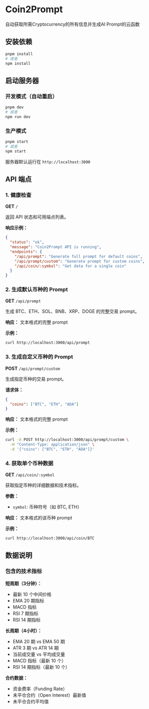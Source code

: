 # Coin2Prompt
自动获取所需Cryptocurrency的所有信息并生成AI Prompt的云函数

## 安装依赖

```bash
pnpm install
# 或者
npm install
```

## 启动服务器

### 开发模式（自动重启）
```bash
pnpm dev
# 或者
npm run dev
```

### 生产模式
```bash
pnpm start
# 或者
npm start
```

服务器默认运行在 `http://localhost:3000`

## API 端点

### 1. 健康检查
**GET** `/`

返回 API 状态和可用端点列表。

**响应示例：**
```json
{
  "status": "ok",
  "message": "Coin2Prompt API is running",
  "endpoints": {
    "/api/prompt": "Generate full prompt for default coins",
    "/api/prompt/custom": "Generate prompt for custom coins",
    "/api/coin/:symbol": "Get data for a single coin"
  }
}
```

### 2. 生成默认币种的 Prompt
**GET** `/api/prompt`

生成 BTC、ETH、SOL、BNB、XRP、DOGE 的完整交易 prompt。

**响应：** 文本格式的完整 prompt

**示例：**
```bash
curl http://localhost:3000/api/prompt
```

### 3. 生成自定义币种的 Prompt
**POST** `/api/prompt/custom`

生成指定币种的交易 prompt。

**请求体：**
```json
{
  "coins": ["BTC", "ETH", "ADA"]
}
```

**响应：** 文本格式的完整 prompt

**示例：**
```bash
curl -X POST http://localhost:3000/api/prompt/custom \
  -H "Content-Type: application/json" \
  -d '{"coins": ["BTC", "ETH", "ADA"]}'
```

### 4. 获取单个币种数据
**GET** `/api/coin/:symbol`

获取指定币种的详细数据和技术指标。

**参数：**
- `symbol`: 币种符号（如 BTC, ETH）

**响应：** 文本格式的该币种 prompt

**示例：**
```bash
curl http://localhost:3000/api/coin/BTC
```

## 数据说明

### 包含的技术指标

**短周期（3分钟）：**
- 最新 10 个中间价格
- EMA 20 期指标
- MACD 指标
- RSI 7 期指标
- RSI 14 期指标

**长周期（4小时）：**
- EMA 20 期 vs EMA 50 期
- ATR 3 期 vs ATR 14 期
- 当前成交量 vs 平均成交量
- MACD 指标（最新 10 个）
- RSI 14 期指标（最新 10 个）

**合约数据：**
- 资金费率（Funding Rate）
- 未平仓合约（Open Interest）最新值
- 未平仓合约平均值